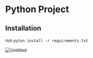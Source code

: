 # Python Project

## Installation
run `pyton install -r requirements.txt`

![Untitled](https://user-images.githubusercontent.com/75174850/100520015-7d797f00-3193-11eb-81d2-61abd778c0eb.png)
